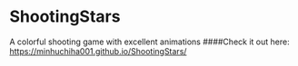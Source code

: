 # ShootingStars
A colorful shooting game with excellent animations
####Check it out here: https://minhuchiha001.github.io/ShootingStars/
